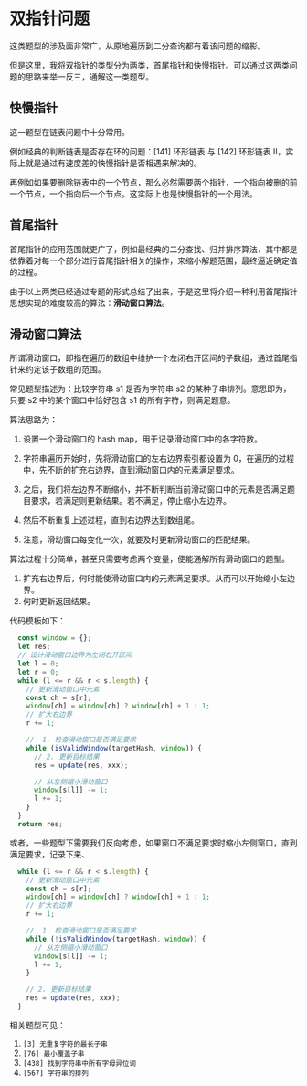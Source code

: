 # 双指针问题

这类题型的涉及面非常广，从原地遍历到二分查询都有着该问题的缩影。

但是这里，我将双指针的类型分为两类，首尾指针和快慢指针。可以通过这两类问题的思路来举一反三，通解这一类题型。

## 快慢指针

这一题型在链表问题中十分常用。

例如经典的判断链表是否存在环的问题：[141] 环形链表 与 [142] 环形链表 II，实际上就是通过有速度差的快慢指针是否相遇来解决的。

再例如如果要删除链表中的一个节点，那么必然需要两个指针，一个指向被删的前一个节点，一个指向后一个节点。这实际上也是快慢指针的一个用法。

## 首尾指针

首尾指针的应用范围就更广了，例如最经典的二分查找、归并排序算法，其中都是依靠着对每一个部分进行首尾指针相关的操作，来缩小解题范围，最终逼近确定值的过程。

由于以上两类已经通过专题的形式总结了出来，于是这里将介绍一种利用首尾指针思想实现的难度较高的算法：**滑动窗口算法**。

## 滑动窗口算法

所谓滑动窗口，即指在遍历的数组中维护一个左闭右开区间的子数组，通过首尾指针来约定该子数组的范围。

常见题型描述为：比较字符串 s1 是否为字符串 s2 的某种子串排列。意思即为，只要 s2 中的某个窗口中恰好包含 s1 的所有字符，则满足题意。

算法思路为：

1. 设置一个滑动窗口的 hash map，用于记录滑动窗口中的各字符数。

2. 字符串遍历开始时，先将滑动窗口的左右边界索引都设置为 0，在遍历的过程中，先不断的扩充右边界，直到滑动窗口内的元素满足要求。

3. 之后，我们将左边界不断缩小，并不断判断当前滑动窗口中的元素是否满足题目要求，若满足则更新结果。若不满足，停止缩小左边界。

4. 然后不断重复上述过程，直到右边界达到数组尾。

5. 注意，滑动窗口每变化一次，就要及时更新滑动窗口的匹配结果。

算法过程十分简单，甚至只需要考虑两个变量，便能通解所有滑动窗口的题型。

1. 扩充右边界后，何时能使滑动窗口内的元素满足要求。从而可以开始缩小左边界。
2. 何时更新返回结果。

代码模板如下：

```javascript
  const window = {};
  let res;
  // 设计滑动窗口边界为左闭右开区间
  let l = 0;
  let r = 0;
  while (l <= r && r < s.length) {
    // 更新滑动窗口中元素
    const ch = s[r];
    window[ch] = window[ch] ? window[ch] + 1 : 1;
    // 扩大右边界
    r += 1;

    //  1. 检查滑动窗口是否满足要求
    while (isValidWindow(targetHash, window)) {
      // 2. 更新目标结果
      res = update(res, xxx);

      // 从左侧缩小滑动窗口
      window[s[l]] -= 1;
      l += 1;
    }
  }
  return res;
```

或者，一些题型下需要我们反向考虑，如果窗口不满足要求时缩小左侧窗口，直到满足要求，记录下来、

```javascript
  while (l <= r && r < s.length) {
    // 更新滑动窗口中元素
    const ch = s[r];
    window[ch] = window[ch] ? window[ch] + 1 : 1;
    // 扩大右边界
    r += 1;

    //  1. 检查滑动窗口是否满足要求
    while (!isValidWindow(targetHash, window)) {
      // 从左侧缩小滑动窗口
      window[s[l]] -= 1;
      l += 1;
    }

    // 2. 更新目标结果
    res = update(res, xxx);
  }
```

相关题型可见：

1. `[3] 无重复字符的最长子串`
2. `[76] 最小覆盖子串`
3. `[438] 找到字符串中所有字母异位词`
4. `[567] 字符串的排列`
